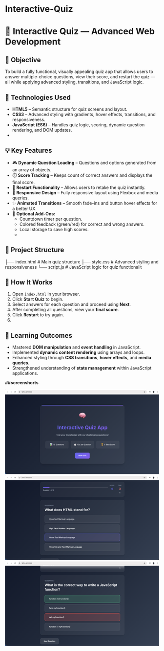 # Interactive-Quiz


# 🧠 Interactive Quiz  — Advanced Web Development  
## 🎯 Objective  
To build a fully functional, visually appealing quiz app that allows users to answer multiple-choice questions, view their score, and restart the quiz — all while applying advanced styling, transitions, and JavaScript logic.  

## 🧱 Technologies Used  
- **HTML5** – Semantic structure for quiz screens and layout.  
- **CSS3** – Advanced styling with gradients, hover effects, transitions, and responsiveness.  
- **JavaScript (ES6)** – Handles quiz logic, scoring, dynamic question rendering, and DOM updates.
- 
## 💡 Key Features  
- 🎮 **Dynamic Question Loading** – Questions and options generated from an array of objects.  
- ⏱️ **Score Tracking** – Keeps count of correct answers and displays the final score.  
- 🔁 **Restart Functionality** – Allows users to retake the quiz instantly.  
- 🧩 **Responsive Design** – Fully responsive layout using Flexbox and media queries.  
- ✨ **Animated Transitions** – Smooth fade-ins and button hover effects for a better UX.  
- 💬 **Optional Add-Ons:**  
  - Countdown timer per question.  
  - Colored feedback (green/red) for correct and wrong answers.  
  - Local storage to save high scores.
  - 
## 📂 Project Structure  
├── index.html # Main quiz structure
├── style.css # Advanced styling and responsiveness
└── script.js # JavaScript logic for quiz functionalit

## 🚀 How It Works  
1. Open `index.html` in your browser.  
2. Click **Start Quiz** to begin.  
3. Select answers for each question and proceed using **Next**.  
4. After completing all questions, view your **final score**.  
5. Click **Restart** to try again.
6. 
## 🧠 Learning Outcomes  
- Mastered **DOM manipulation** and **event handling** in JavaScript.  
- Implemented **dynamic content rendering** using arrays and loops.  
- Enhanced styling through **CSS transitions**, **hover effects**, and **media queries**.  
- Strengthened understanding of **state management** within JavaScript applications.

**##screenshorts**

![image alt](https://github.com/udaykumarganji/Interactive-Quiz-/blob/380aafcd93d0973874f0ab8d7e1d615ff31e02eb/1st.jpg)
![image alt](https://github.com/udaykumarganji/Interactive-Quiz-/blob/95b4385f097f0acbe35eac4feba9eb3a717e5dc1/2nd.jpg)
![image alt](https://github.com/udaykumarganji/Interactive-Quiz-/blob/95b4385f097f0acbe35eac4feba9eb3a717e5dc1/3rd.jpg)

